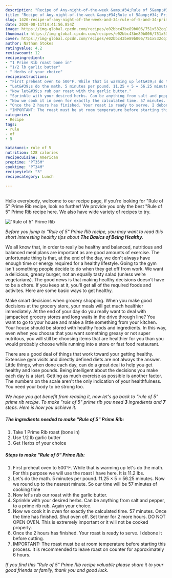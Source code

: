 ```yaml
---
description: "Recipe of Any-night-of-the-week &amp;#34;Rule of 5&amp;#34; Prime Rib"
title: "Recipe of Any-night-of-the-week &amp;#34;Rule of 5&amp;#34; Prime Rib"
slug: 1420-recipe-of-any-night-of-the-week-and-34-rule-of-5-and-34-prime-rib
date: 2020-08-11T14:41:56.854Z
image: https://img-global.cpcdn.com/recipes/e02bbc43be89b006/751x532cq70/rule-of-5-prime-rib-recipe-main-photo.jpg
thumbnail: https://img-global.cpcdn.com/recipes/e02bbc43be89b006/751x532cq70/rule-of-5-prime-rib-recipe-main-photo.jpg
cover: https://img-global.cpcdn.com/recipes/e02bbc43be89b006/751x532cq70/rule-of-5-prime-rib-recipe-main-photo.jpg
author: Nathan Stokes
ratingvalue: 4.2
reviewcount: 12
recipeingredient:
- "1 Prime Rib roast bone in"
- "1/2 lb garlic butter"
- " Herbs of your choice"
recipeinstructions:
- "First preheat oven to 500°F. While that is warming up let&#39;s do the math. For this purpose we will use the roast I have here. It is 11.2 lbs."
- "Let&#39;s do the math. 5 minutes per pound. 11.25 × 5 = 56.25 minutes. Now we round up to the nearest minute. So our time will be 57 minutes of cooking time"
- "Now let&#39;s rub our roast with the garlic butter."
- "Sprinkle with your desired herbs. Can be anything from salt and pepper, to a prime rib rub. Again your choice."
- "Now we cook it in oven for exactly the calculated time. 57 minutes. Once the time has finished. Shut oven off. Set timer for 2 more hours. DO NOT OPEN OVEN. This is extremely important or it will not be cooked properly."
- "Once the 2 hours has finished. Your roast is ready to serve. I debone it before cutting."
- "IMPORTANT: The roast must be at room temperature before starting this process. It is recommended to leave roast on counter for approximately 6 hours."
categories:
- Recipe
tags:
- rule
- of
- 5

katakunci: rule of 5 
nutrition: 128 calories
recipecuisine: American
preptime: "PT35M"
cooktime: "PT34M"
recipeyield: "3"
recipecategory: Lunch

---
```

<br>
Hello everybody, welcome to our recipe page, if you're looking for &#34;Rule of 5&#34; Prime Rib recipe, look no further! We provide you only the best &#34;Rule of 5&#34; Prime Rib recipe here. We also have wide variety of recipes to try.
<br>


![&#34;Rule of 5&#34; Prime Rib](https://img-global.cpcdn.com/recipes/e02bbc43be89b006/751x532cq70/rule-of-5-prime-rib-recipe-main-photo.jpg)

<i>Before you jump to &#34;Rule of 5&#34; Prime Rib recipe, you may want to read this short interesting healthy tips about <strong>The Basics of Being Healthy</strong>.</i>

We all know that, in order to really be healthy and balanced, nutritious and balanced meal plans are important as are good amounts of exercise. The unfortunate thing is that, at the end of the day, we don't always have enough time or energy required for a healthy lifestyle. Going to the gym isn't something people decide to do when they get off from work. We want a delicious, greasy burger, not an equally tasty salad (unless we’re vegetarians). The good news is that making healthy decisions doesn’t have to be a chore. If you keep at it, you'll get all of the required foods and activites. Here are some basic ways to get healthy.

Make smart decisions when grocery shopping. When you make good decisions at the grocery store, your meals will get much healthier immediately. At the end of your day do you really want to deal with jampacked grocery stores and long waits in the drive through line? You want to go to your house and make a little something from your kitchen. Your house should be stored with healthy foods and ingredients. In this way, even when you choose that you want something greasy or not super nutritous, you will still be choosing items that are healthier for you than you would probably choose while running into a store or fast food restaurant.

There are a good deal of things that work toward your getting healthy. Extensive gym visits and directly defined diets are not always the answer. Little things, when done each day, can do a great deal to help you get healthy and lose pounds. Being intelligent about the decisions you make each day is a start. Getting as much exercise as possible is another factor. The numbers on the scale aren't the only indication of your healthfulness. You need your body to be strong too. 


<i>We hope you got benefit from reading it, now let's go back to &#34;rule of 5&#34; prime rib recipe. To make &#34;rule of 5&#34; prime rib you need <strong>3</strong> ingredients and <strong>7</strong> steps. Here is how you achieve it.
</i>

##### The ingredients needed to make &#34;Rule of 5&#34; Prime Rib:

1. Take 1 Prime Rib roast (bone in)
1. Use 1/2 lb garlic butter
1. Get  Herbs of your choice


##### Steps to make &#34;Rule of 5&#34; Prime Rib:

1. First preheat oven to 500°F. While that is warming up let&#39;s do the math. For this purpose we will use the roast I have here. It is 11.2 lbs.
1. Let&#39;s do the math. 5 minutes per pound. 11.25 × 5 = 56.25 minutes. Now we round up to the nearest minute. So our time will be 57 minutes of cooking time
1. Now let&#39;s rub our roast with the garlic butter.
1. Sprinkle with your desired herbs. Can be anything from salt and pepper, to a prime rib rub. Again your choice.
1. Now we cook it in oven for exactly the calculated time. 57 minutes. Once the time has finished. Shut oven off. Set timer for 2 more hours. DO NOT OPEN OVEN. This is extremely important or it will not be cooked properly.
1. Once the 2 hours has finished. Your roast is ready to serve. I debone it before cutting.
1. IMPORTANT: The roast must be at room temperature before starting this process. It is recommended to leave roast on counter for approximately 6 hours.


<i>If you find this &#34;Rule of 5&#34; Prime Rib recipe valuable please share it to your good friends or family, thank you and good luck.</i>
